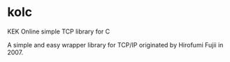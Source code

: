 # kolc
KEK Online simple TCP library for C

A simple and easy wrapper library for TCP/IP originated by Hirofumi Fujii in 2007.
